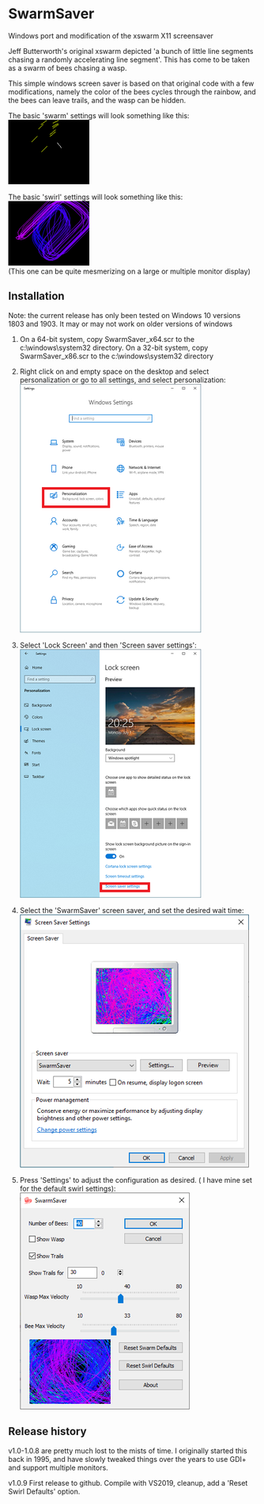 # SwarmSaver
Windows port and modification of the xswarm X11 screensaver

Jeff Butterworth's original xswarm depicted 'a bunch of little line segments chasing a randomly accelerating line segment'.  This has come to be taken as a swarm of bees chasing a wasp.

This simple windows screen saver is based on that original code with a few modifications, namely the color of the bees cycles through the rainbow, and the bees can leave trails, and the wasp can be hidden.

The basic 'swarm' settings will look something like this:  
![Swarm](img/Swarm.gif)

The basic 'swirl' settings will look something like this:  
![Swirl](img/Swirl.gif)  
(This one can be quite mesmerizing on a large or multiple monitor display)

## Installation
Note:  the current release has only been tested on Windows 10 versions 1803 and 1903.  It may or may not work on older versions of windows

1. On a 64-bit system, copy SwarmSaver_x64.scr to the c:\windows\system32 directory.  On a 32-bit system, copy SwarmSaver_x86.scr to the c:\windows\system32 directory

2.  Right click on and empty space on the desktop and select personalization or go to all settings, and select personalization:  
![Personalization](img/Personalization.png)

3. Select 'Lock Screen' and then 'Screen saver settings':  
![Lock Screen](img/LockScreen.png)

4. Select the 'SwarmSaver' screen saver, and set the desired wait time:  
![Screen Saver](img/ScreenSaver.png)

5. Press 'Settings' to adjust the configuration as desired. ( I have mine set for the default swirl settings):  
![Settings](img/Settings.png)

## Release history
v1.0-1.0.8 are pretty much lost to the mists of time.  I originally started this back in 1995, and have slowly tweaked things over the years to use GDI+ and support multiple monitors.  
 
v1.0.9 First release to github.  Compile with VS2019, cleanup, add a 'Reset Swirl Defaults' option.